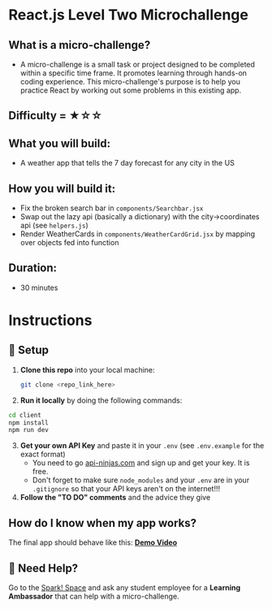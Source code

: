 # React.js Level Two Microchallenge

## What is a micro-challenge?

- A micro-challenge is a small task or project designed to be completed within a specific time frame. It promotes learning through hands-on coding experience. This micro-challenge's purpose is to help you practice React by working out some problems in this existing app.

## Difficulty = ★☆☆

## What you will build:

- A weather app that tells the 7 day forecast for any city in the US

## How you will build it:

- Fix the broken search bar in `components/Searchbar.jsx`
- Swap out the lazy api (basically a dictionary) with the city->coordinates api (see `helpers.js`)
- Render WeatherCards in `components/WeatherCardGrid.jsx` by mapping over objects fed into function

## Duration:

- 30 minutes

# Instructions

## 🚀 Setup

1. **Clone this repo** into your local machine:

   ```bash
   git clone <repo_link_here>
   ```

2. **Run it locally** by doing the following commands:

```bash
cd client
npm install
npm run dev
```

3. **Get your own API Key** and paste it in your `.env` (see `.env.example` for the exact format)
   - You need to go [api-ninjas.com](https://api-ninjas.com/api/geocoding) and sign up and get your key. It is free.
   - Don't forget to make sure `node_modules` and your `.env` are in your `.gitignore` so that your API keys aren't on the internet!!!
4. **Follow the "TO DO" comments** and the advice they give

## How do I know when my app works?

The final app should behave like this:  **[Demo Video](https://drive.google.com/file/d/1JfWs0qyDIiV0wrZDZTUB6yqWc2GmsIFw/view?usp=sharing)**

## 🛟 Need Help?

Go to the [Spark! Space](https://www.bu.edu/spark/resources/space/) and ask any student employee for a **Learning Ambassador** that can help with a micro-challenge.

